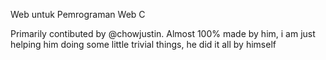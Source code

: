 Web untuk Pemrograman Web C

Primarily contibuted by @chowjustin. Almost 100% made by him, i am just helping him doing some little trivial things, he did it all by himself 
